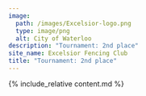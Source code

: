 ```yaml
---
image:
  path: /images/Excelsior-logo.png
  type: image/png
  alt: City of Waterloo
description: "Tournament: 2nd place"
site_name: Excelsior Fencing Club
title: "Tournament: 2nd place"
---
```


{% include_relative content.md %}
